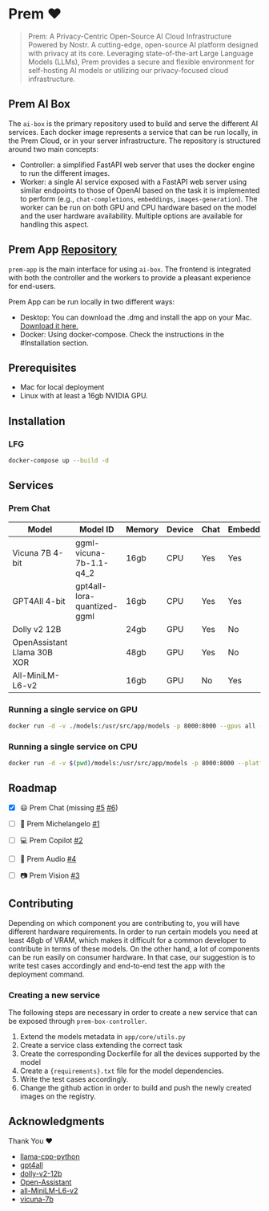 # Prem ❤️

> Prem: A Privacy-Centric Open-Source AI Cloud Infrastructure Powered by Nostr. A cutting-edge, open-source AI platform designed with privacy at its core. Leveraging state-of-the-art Large Language Models (LLMs), Prem provides a secure and flexible environment for self-hosting AI models or utilizing our privacy-focused cloud infrastructure.

## Prem AI Box

The `ai-box` is the primary repository used to build and serve the different AI services. Each docker image represents a service that can be run locally, in the Prem Cloud, or in your server infrastructure. The repository is structured around two main concepts:

- Controller: a simplified FastAPI web server that uses the docker engine to run the different images.
- Worker: a single AI service exposed with a FastAPI web server using similar endpoints to those of OpenAI based on the task it is implemented to perform (e.g., `chat-completions`, `embeddings`, `images-generation`).
The worker can be run on both GPU and CPU hardware based on the model and the user hardware availability. Multiple options are available for handling this aspect.

## Prem App [Repository](https://github.com/premAI-io/ai-box)

`prem-app` is the main interface for using `ai-box`. The frontend is integrated with both the controller and the workers to provide a pleasant experience for end-users.

Prem App can be run locally in two different ways:

- Desktop: You can download the .dmg and install the app on your Mac. [Download it here.](https://google.com)
- Docker: Using docker-compose. Check the instructions in the #Installation section.

## Prerequisites

- Mac for local deployment
- Linux with at least a 16gb NVIDIA GPU.

## Installation

### LFG

```bash
docker-compose up --build -d
```
## Services

### Prem Chat

| Model                                     | Model ID                    | Memory              | Device  | Chat | Embeddings | Available |
| ----------------------------------------- | --------------------------- | ------------------- | ------- | ---- | ---------- | --------- |
| Vicuna 7B 4-bit                           | ggml-vicuna-7b-1.1-q4_2     | 16gb                | CPU     | Yes  | Yes        | Yes       |
| GPT4All 4-bit                             | gpt4all-lora-quantized-ggml | 16gb                | CPU     | Yes  | Yes        | Yes       |
| Dolly v2 12B                              |                             | 24gb                | GPU     | Yes  | No         | No        |
| OpenAssistant Llama 30B XOR               |                             | 48gb                | GPU     | Yes  | No         | No        |
| All-MiniLM-L6-v2                          |                             | 16gb                | GPU     | No   | Yes        | No        |

### Running a single service on GPU

```bash
docker run -d -v ./models:/usr/src/app/models -p 8000:8000 --gpus all --name prem_chat ghcr.io/premai-io/prem-chat-{model_id}-gpu:latest
```
### Running a single service on CPU

```bash
docker run -d -v $(pwd)/models:/usr/src/app/models -p 8000:8000 --platform linux/arm64 --name prem_chat ghcr.io/premai-io/prem-chat-{model_id}-m1:latest
```

## Roadmap

- [x] 😃 Prem Chat (missing [#5](https://github.com/premAI-io/ai-box/issues/5) [#6](https://github.com/premAI-io/ai-box/issues/6))

- [ ] 🎨 Prem Michelangelo [#1](https://github.com/premAI-io/ai-box/issues/1)
- [ ] 💻 Prem Copilot [#2](https://github.com/premAI-io/ai-box/issues/2)
- [ ] 🎵 Prem Audio [#4](https://github.com/premAI-io/ai-box/issues/4)
- [ ] 📷 Prem Vision [#3](https://github.com/premAI-io/ai-box/issues/3)

## Contributing

Depending on which component you are contributing to, you will have different hardware requirements. In order to run certain models you need at least 48gb of VRAM, which makes it difficult for a common developer to contribute in terms of these models. On the other hand, a lot of components can be run easily on consumer hardware. In that case, our suggestion is to write test cases accordingly and end-to-end test the app with the deployment command.

### Creating a new service

The following steps are necessary in order to create a new service that can be exposed through `prem-box-controller`.

1. Extend the models metadata in `app/core/utils.py`
2. Create a service class extending the correct task
3. Create the corresponding Dockerfile for all the devices supported by the model
4. Create a `{requirements}.txt` file for the model dependencies.
5. Write the test cases accordingly.
6. Change the github action in order to build and push the newly created images on the registry.

## Acknowledgments

Thank You ❤️

- [llama-cpp-python](https://github.com/abetlen/llama-cpp-python)
- [gpt4all](https://github.com/nomic-ai/gpt4all)
- [dolly-v2-12b](https://huggingface.co/databricks/dolly-v2-12b)
- [Open-Assistant](https://github.com/LAION-AI/Open-Assistant)
- [all-MiniLM-L6-v2](https://huggingface.co/sentence-transformers/all-MiniLM-L6-v2)
- [vicuna-7b](https://github.com/lm-sys/FastChat)
